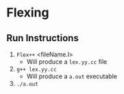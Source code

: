 # Flexing


## Run Instructions
1. `Flex++` <fileName.l>
    - Will produce a `lex.yy.cc` file
2. `g++ lex.yy.cc`
    - Will produce a `a.out` executable
3. `./a.out`
